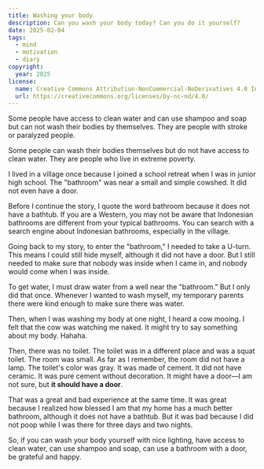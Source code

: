 ```yaml
---
title: Washing your body
description: Can you wash your body today? Can you do it yourself?
date: 2025-02-04
tags:
  - mind
  - motivation
  - diary
copyright:
  year: 2025
license:
  name: Creative Commons Attribution-NonCommercial-NoDerivatives 4.0 International
  url: https://creativecommons.org/licenses/by-nc-nd/4.0/
---
```


Some people have access to clean water and can use shampoo and soap but can not wash their bodies by themselves. They are people with stroke or paralyzed people.

Some people can wash their bodies themselves but do not have access to clean water. They are people who live in extreme poverty.

I lived in a village once because I joined a school retreat when I was in junior high school. The "bathroom" was near a small and simple cowshed. It did not even have a door.

Before I continue the story, I quote the word bathroom because it does not have a bathtub. If you are a Western, you may not be aware that Indonesian bathrooms are different from your typical bathrooms. You can search with a search engine about Indonesian bathrooms, especially in the village.

Going back to my story, to enter the "bathroom," I needed to take a U-turn. This means I could still hide myself, although it did not have a door. But I still needed to make sure that nobody was inside when I came in, and nobody would come when I was inside.

To get water, I must draw water from a well near the "bathroom." But I only did that once. Whenever I wanted to wash myself, my temporary parents there were kind enough to make sure there was water.

Then, when I was washing my body at one night, I heard a cow mooing. I felt that the cow was watching me naked. It might try to say something about my body. Hahaha.

Then, there was no toilet. The toilet was in a different place and was a squat toilet. The room was small. As far as I remember, the room did not have a lamp. The toilet's color was gray. It was made of cement. It did not have ceramic. It was pure cement without decoration. It might have a door—I am not sure, but **it should have a door**.

That was a great and bad experience at the same time. It was great because I realized how blessed I am that my home has a much better bathroom, although it does not have a bathtub. But it was bad because I did not poop while I was there for three days and two nights.

So, if you can wash your body yourself with nice lighting, have access to clean water, can use shampoo and soap, can use a bathroom with a door, be grateful and happy.
